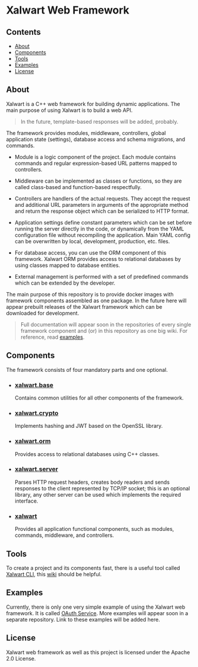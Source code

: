 # Xalwart Web Framework

## Contents
* [About](#about)
* [Components](#components)
* [Tools](#tools)
* [Examples](#examples)
* [License](#license)

## About
Xalwart is a C++ web framework for building dynamic applications. The main
purpose of using Xalwart is to build a web API.

> In the future, template-based responses will be added, probably.

The framework provides modules, middleware, controllers, global application state
(settings), database access and schema migrations, and commands.

* Module is a logic component of the project. Each module contains commands and
regular expression-based URL patterns mapped to controllers.

* Middleware can be implemented as classes or functions, so they are called class-based
and function-based respectfully.

* Controllers are handlers of the actual requests. They accept the request and additional
URL parameters in arguments of the appropriate method and return the response object which
can be serialized to HTTP format.

* Application settings define constant parameters which can be set before running the server
directly in the code, or dynamically from the YAML configuration file without recompiling
the application. Main YAML config can be overwritten by local, development, production, etc.
files.

* For database access, you can use the ORM component of this framework. Xalwart ORM provides
access to relational databases by using classes mapped to database entities.

* External management is performed with a set of predefined commands which can be extended by
the developer.

The main purpose of this repository is to provide docker images with framework components
assembled as one package. In the future here will appear prebuilt releases of the Xalwart
framework which can be downloaded for development.

> Full documentation will appear soon in the repositories of every single framework component
> and (or) in this repository as one big wiki. For reference, read [examples](#examples).

## Components
The framework consists of four mandatory parts and one optional.

* ### [xalwart.base](https://github.com/YuriyLisovskiy/xalwart.base)
  Contains common utilities for all other components of the framework.

* ### [xalwart.crypto](https://github.com/YuriyLisovskiy/xalwart.crypto)
  Implements hashing and JWT based on the OpenSSL library.

* ### [xalwart.orm](https://github.com/YuriyLisovskiy/xalwart.orm)
  Provides access to relational databases using C++ classes.

* ### [xalwart.server](https://github.com/YuriyLisovskiy/xalwart.server)
  Parses HTTP request headers, creates body readers and sends responses to the client
  represented by TCP/IP socket; this is an optional library, any other server can be
  used which implements the required interface.

* ### [xalwart](https://github.com/YuriyLisovskiy/xalwart)
  Provides all application functional components, such as modules, commands, middleware,
  and controllers.

## Tools
To create a project and its components fast, there is a useful tool called
[Xalwart CLI](https://github.com/YuriyLisovskiy/xalwart-cli), this
[wiki](https://github.com/YuriyLisovskiy/xalwart-cli/wiki) should be helpful.

## Examples
Currently, there is only one very simple example of using the Xalwart web framework.
It is called [OAuth Service](https://github.com/YuriyLisovskiy/oauth-service). More
examples will appear soon in a separate repository. Link to these examples will be
added here.

## License
Xalwart web framework as well as this project is licensed under the Apache 2.0 License.
